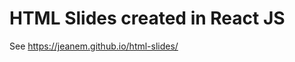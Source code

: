 HTML Slides created in React JS
===============================

See https://jeanem.github.io/html-slides/